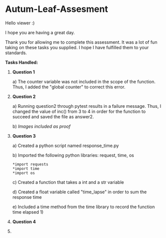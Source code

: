 # Autum-Leaf-Assesment

Hello viewer :)

I hope you are having a great day.

Thank you for allowing me to complete this assessment.
It was a lot of fun taking on these tasks you supplied.
I hope I have fulfilled them to your standards. 

**Tasks Handled:**
1)  **Question 1**

    a)  The counter variable was not included in the scope of the function.
      Thus, I added the "global counter" to correct this error.

2)  **Question 2**

    a)  Running question2 through pytest results in a failure message.
        Thus, I changed the value of inc() from 3 to 4 in order for the function to succeed and saved the file as answer2.
        
    b)  *Images included as proof*

3)  **Question 3**

    a)  Created a python script named response_time.py
    
    b)  Imported the following python libraries: request, time, os
        
        *import requests
        *import time
        *import os
        
    c)  Created a function that takes a int and a str variable
    
    d)  Created a float variable called "time_lapse" in order to sum the response time
    
    e)  Included a time method from the time library to record the function time elapsed
        1)  

4)  **Question 4**


5)  
